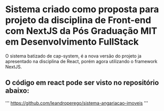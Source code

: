 # Sistema criado como proposta para projeto da disciplina de Front-end com NextJS da Pós Graduação MIT em Desenvolvimento FullStack

O sistema batizado de cap-system, é a nova versão do projeto ja apresentado na disciplina de React, porém agora utilizando o framework NextJS.

## O código em react pode ser visto no repositório abaixo:
'''
https://github.com/leandroperego/sistema-angariacao-imoveis
'''

